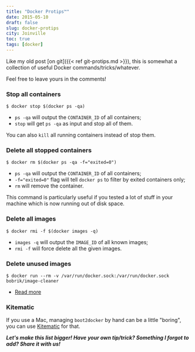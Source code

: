 ```yaml
---
title: "Docker Protips™"
date: 2015-05-10
draft: false
slug: docker-protips
city: Joinville
toc: true
tags: [docker]
---
```


Like my old post [on git]({{< ref git-protips.md >}}), this is somewhat a collection of useful Docker commands/tricks/whatever.

Feel free to leave yours in the comments!

### Stop all containers

```
$ docker stop $(docker ps -qa)
```
- `ps -qa` will output the `CONTAINER_ID` of all containers;
- `stop` will get `ps -qa` as input and stop all of them.

You can also `kill` all running containers instead of stop them.

### Delete all stopped containers

```
$ docker rm $(docker ps -qa -f="exited=0")
```
- `ps -qa` will output the `CONTAINER_ID` of all containers;
- `-f="exited=0"` flag will tell `docker ps` to filter by exited containers only;
- `rm` will remove the container.

This command is particularly useful if you tested a lot of stuff in your machine which is now running out of disk space.

### Delete all images

```
$ docker rmi -f $(docker images -q)
```
- `images -q` will output the `IMAGE_ID` of all known images;
- `rmi -f` will force delete all the given images.

### Delete unused images

```
$ docker run --rm -v /var/run/docker.sock:/var/run/docker.sock bobrik/image-cleaner
```
- [Read more](https://github.com/bobrik/docker-image-cleaner)

### Kitematic

If you use a Mac, managing `boot2docker` by hand can be a little "boring", you can use [Kitematic](https://kitematic.com/) for that.

<!--more-->

***Let's make this list bigger! Have your own tip/trick? Something I forgot to add? Share it with us!***
